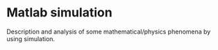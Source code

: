 # Matlab simulation
Description and analysis of some mathematical/physics phenomena by using simulation. 

